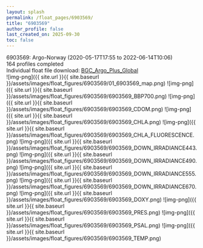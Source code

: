 ```yaml
---
layout: splash
permalink: /float_pages/6903569/
title: "6903569"
author_profile: false
last_created_on: 2025-09-30
toc: false
---
```

 
6903569: Argo-Norway (2020-05-17T17:55 to 2022-06-14T10:06)\
164 profiles completed\
Individual float file download: [BGC_Argo_Plus_Global](https://ftp.soest.hawaii.edu/bgc_argo_plus/Individual_Floats/outliers_removed/6903569_Sprof_processed.nc)\
![img-png]({{ site.url }}{{ site.baseurl }}/assets/images/float_figures/6903569/01_6903569_map.png)
![img-png]({{ site.url }}{{ site.baseurl }}/assets/images/float_figures/6903569/6903569_BBP700.png)
![img-png]({{ site.url }}{{ site.baseurl }}/assets/images/float_figures/6903569/6903569_CDOM.png)
![img-png]({{ site.url }}{{ site.baseurl }}/assets/images/float_figures/6903569/6903569_CHLA.png)
![img-png]({{ site.url }}{{ site.baseurl }}/assets/images/float_figures/6903569/6903569_CHLA_FLUORESCENCE.png)
![img-png]({{ site.url }}{{ site.baseurl }}/assets/images/float_figures/6903569/6903569_DOWN_IRRADIANCE443.png)
![img-png]({{ site.url }}{{ site.baseurl }}/assets/images/float_figures/6903569/6903569_DOWN_IRRADIANCE490.png)
![img-png]({{ site.url }}{{ site.baseurl }}/assets/images/float_figures/6903569/6903569_DOWN_IRRADIANCE555.png)
![img-png]({{ site.url }}{{ site.baseurl }}/assets/images/float_figures/6903569/6903569_DOWN_IRRADIANCE670.png)
![img-png]({{ site.url }}{{ site.baseurl }}/assets/images/float_figures/6903569/6903569_DOXY.png)
![img-png]({{ site.url }}{{ site.baseurl }}/assets/images/float_figures/6903569/6903569_PRES.png)
![img-png]({{ site.url }}{{ site.baseurl }}/assets/images/float_figures/6903569/6903569_PSAL.png)
![img-png]({{ site.url }}{{ site.baseurl }}/assets/images/float_figures/6903569/6903569_TEMP.png)
